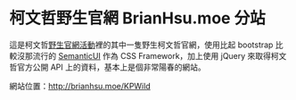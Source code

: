 柯文哲野生官網 BrianHsu.moe 分站
======================================

這是柯文哲[野生官網活動](http://unlimited.kptaipei.tw/)裡的其中一隻野生柯文哲官網，使用比起 bootstrap 比較沒那流行的 [SemanticUI](http://semantic-ui.com/) 作為 CSS Framework，加上使用 jQuery 來取得柯文哲官方公開 API 上的資料，基本上是個非常陽春的網站。

網站位置：http://brianhsu.moe/KPWild
